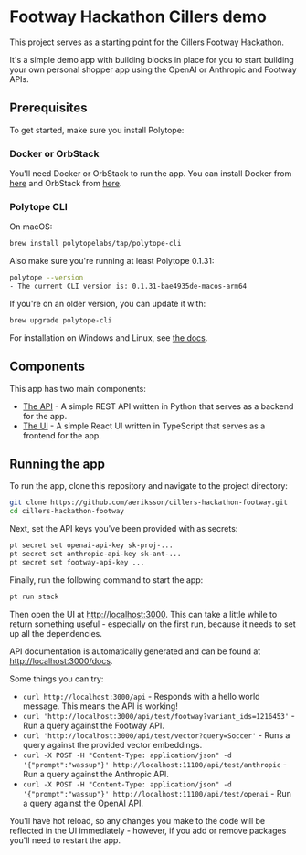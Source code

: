 # Footway Hackathon Cillers demo
This project serves as a starting point for the Cillers Footway Hackathon.

It's a simple demo app with building blocks in place for you to start building your own personal shopper app using the OpenAI or Anthropic and Footway APIs.

## Prerequisites
To get started, make sure you install Polytope:

### Docker or OrbStack
You'll need Docker or OrbStack to run the app. You can install Docker from [here](https://docs.docker.com/get-docker/) and OrbStack from [here](https://docs.orbstack.dev/install).

### Polytope CLI
On macOS:
```bash
brew install polytopelabs/tap/polytope-cli
```

Also make sure you're running at least Polytope 0.1.31:
```bash
polytope --version
- The current CLI version is: 0.1.31-bae4935de-macos-arm64
```

If you're on an older version, you can update it with:
```bash
brew upgrade polytope-cli
```

For installation on Windows and Linux, see [the docs](https://polytope.com/docs/quick-start).

## Components
This app has two main components:
- [The API](./api) - A simple REST API written in Python that serves as a backend for the app.
- [The UI](./frontend) - A simple React UI written in TypeScript that serves as a frontend for the app.

## Running the app
To run the app, clone this repository and navigate to the project directory:

```bash
git clone https://github.com/aeriksson/cillers-hackathon-footway.git
cd cillers-hackathon-footway
```

Next, set the API keys you've been provided with as secrets:
```bash
pt secret set openai-api-key sk-proj-...
pt secret set anthropic-api-key sk-ant-...
pt secret set footway-api-key ...
```

Finally, run the following command to start the app:
```bash
pt run stack
```

Then open the UI at [http://localhost:3000](http://localhost:3000). This can take a little while to return something useful - especially on the first run, because it needs to set up all the dependencies.

API documentation is automatically generated and can be found at [http://localhost:3000/docs](http://localhost:3000/docs).

Some things you can try:
- `curl http://localhost:3000/api` - Responds with a hello world message. This means the API is working!
- `curl 'http://localhost:3000/api/test/footway?variant_ids=1216453'` - Run a query against the Footway API.
- `curl 'http://localhost:3000/api/test/vector?query=Soccer'` - Runs a query against the provided vector embeddings.
- `curl -X POST -H "Content-Type: application/json" -d '{"prompt":"wassup"}' http://localhost:11100/api/test/anthropic` - Run a query against the Anthropic API.
- `curl -X POST -H "Content-Type: application/json" -d '{"prompt":"wassup"}' http://localhost:11100/api/test/openai` - Run a query against the OpenAI API.

You'll have hot reload, so any changes you make to the code will be reflected in the UI immediately - however, if you add or remove packages you'll need to restart the app.
